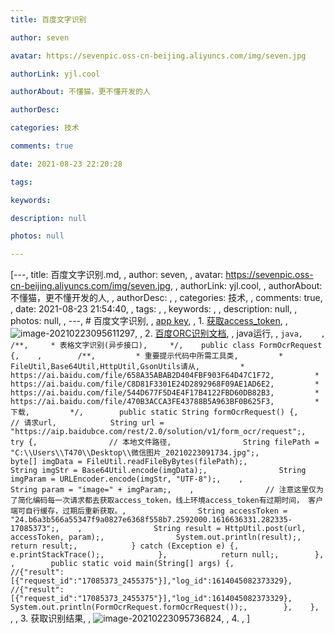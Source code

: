 ```yaml
---
title: 百度文字识别

author: seven

avatar: https://sevenpic.oss-cn-beijing.aliyuncs.com/img/seven.jpg

authorLink: yjl.cool

authorAbout: 不懂猫，更不懂开发的人

authorDesc: 

categories: 技术

comments: true

date: 2021-08-23 22:20:28

tags: 

keywords: 

description: null

photos: null

---
```

[---, title: 百度文字识别.md, , author: seven, , avatar: https://sevenpic.oss-cn-beijing.aliyuncs.com/img/seven.jpg, , authorLink: yjl.cool, , authorAbout: 不懂猫，更不懂开发的人, , authorDesc: , , categories: 技术, , comments: true, , date: 2021-08-23 21:54:40, , tags: , , keywords: , , description: null, , photos: null, , ---, # 百度文字识别, , [app key](https://console.bce.baidu.com/ai/?fromai=1#/ai/ocr/app/list), , 1. [获取access_token](https://ai.baidu.com/ai-doc/REFERENCE/Ck3dwjhhu), ,    ![image-20210223095611297](https://sevenpic.oss-cn-beijing.aliyuncs.com/img/image-20210223095611297.png), , 2. [百度ORC识别文档](https://ai.baidu.com/ai-doc/OCR/Ik3h7y238), ,    java运行, ,    ```java,    ,    /**,     * 表格文字识别(异步接口),     */,    public class FormOcrRequest {,    ,        /**,         * 重要提示代码中所需工具类,         * FileUtil,Base64Util,HttpUtil,GsonUtils请从,         * https://ai.baidu.com/file/658A35ABAB2D404FBF903F64D47C1F72,         * https://ai.baidu.com/file/C8D81F3301E24D2892968F09AE1AD6E2,         * https://ai.baidu.com/file/544D677F5D4E4F17B4122FBD60DB82B3,         * https://ai.baidu.com/file/470B3ACCA3FE43788B5A963BF0B625F3,         * 下载,         */,        public static String formOcrRequest() {,            // 请求url,            String url = "https://aip.baidubce.com/rest/2.0/solution/v1/form_ocr/request";,            try {,                // 本地文件路径,                String filePath = "C:\\Users\\T470\\Desktop\\微信图片_20210223091734.jpg";,                byte[] imgData = FileUtil.readFileByBytes(filePath);,                String imgStr = Base64Util.encode(imgData);,                String imgParam = URLEncoder.encode(imgStr, "UTF-8");,    ,                String param = "image=" + imgParam;,    ,                // 注意这里仅为了简化编码每一次请求都去获取access_token，线上环境access_token有过期时间， 客户端可自行缓存，过期后重新获取。,                String accessToken = "24.b6a3b566a55347f9a0827e6368f558b7.2592000.1616636331.282335-17085373";,    ,                String result = HttpUtil.post(url, accessToken, param);,                System.out.println(result);,                return result;,            } catch (Exception e) {,                e.printStackTrace();,            },            return null;,        },    ,        public static void main(String[] args) {,            //{"result":[{"request_id":"17085373_2455375"}],"log_id":1614045082373329},            //{"result":[{"request_id":"17085373_2455375"}],"log_id":1614045082373329},            System.out.println(FormOcrRequest.formOcrRequest());,        },    },    ```, , 3. 获取识别结果, ,    ![image-20210223095736824](https://sevenpic.oss-cn-beijing.aliyuncs.com/img/image-20210223095736824.png), , 4. , ]
